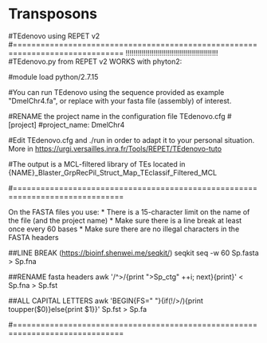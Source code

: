 # Transposons
#TEdenovo using REPET v2
#==============================================================================
!!!!!!!!!!!!!!!!!!!!!!!!!!!!!!!!!!!!!!!!!!!!!!
#TEdenovo.py from REPET v2 WORKS with phyton2:

#module load python/2.7.15

#You can run TEdenovo using the sequence provided as example "DmelChr4.fa", or replace with your fasta file (assembly) of interest.

#RENAME the project name in the configuration file TEdenovo.cfg
#[project]
#project_name: DmelChr4

#Edit TEdenovo.cfg and ./run in order to adapt it to your personal situation. More in https://urgi.versailles.inra.fr/Tools/REPET/TEdenovo-tuto

#The output is a MCL-filtered library of TEs located in {NAME}_Blaster_GrpRecPil_Struct_Map_TEclassif_Filtered_MCL

#==============================================================================

On the FASTA files you use:
	* There is a 15-character limit on the name of the file (and the project name)
	* Make sure there is a line break at least once every 60 bases
	* Make sure there are no illegal characters in the FASTA headers

##LINE BREAK (https://bioinf.shenwei.me/seqkit/)
seqkit seq -w 60 Sp.fasta > Sp.fna

##RENAME fasta headers
awk '/^>/{print ">Sp_ctg" ++i; next}{print}' < Sp.fna > Sp.fst

##ALL CAPITAL LETTERS
awk 'BEGIN{FS=" "}{if(!/>/){print toupper($0)}else{print $1}}' Sp.fst > Sp.fa

#==============================================================================

